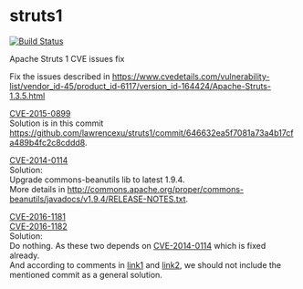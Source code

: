 # struts1
[![Build Status](https://travis-ci.org/lawrencexu/struts1.svg?branch=struts_1.3.5)](https://travis-ci.org/lawrencexu/struts1.svg?branch=struts_1.3.5)

Apache Struts 1 CVE issues fix

Fix the issues described in https://www.cvedetails.com/vulnerability-list/vendor_id-45/product_id-6117/version_id-164424/Apache-Struts-1.3.5.html

[CVE-2015-0899](https://www.cvedetails.com/cve/CVE-2015-0899/)  
Solution is in this commit https://github.com/lawrencexu/struts1/commit/646632ea5f7081a73a4b17cfa489b4fc2c8cddd8.

[CVE-2014-0114](https://www.cvedetails.com/cve/CVE-2014-0114/)  
Solution:  
Upgrade commons-beanutils lib to latest 1.9.4.  
More details in http://commons.apache.org/proper/commons-beanutils/javadocs/v1.9.4/RELEASE-NOTES.txt.

[CVE-2016-1181](https://www.cvedetails.com/cve/CVE-2016-1181/)  
[CVE-2016-1182](https://www.cvedetails.com/cve/CVE-2016-1182/)  
Solution:  
Do nothing. As these two depends on [CVE-2014-0114](https://www.cvedetails.com/cve/CVE-2014-0114/) which is fixed already.  
And according to comments in [link1](https://security-tracker.debian.org/tracker/CVE-2016-1181) and 
[link2](https://security-tracker.debian.org/tracker/CVE-2016-1182), we should not include the mentioned commit as a general solution. 